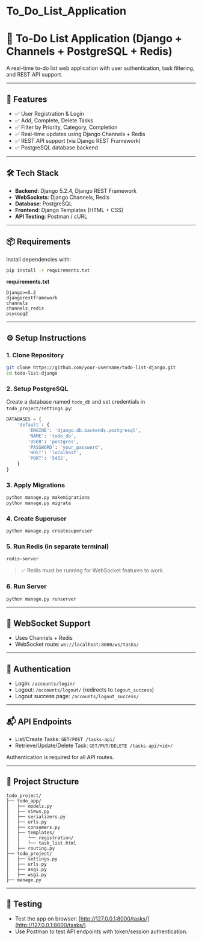 # To_Do_List_Application
# 📝 To-Do List Application (Django + Channels + PostgreSQL + Redis)

A real-time to-do list web application with user authentication, task filtering, and REST API support.

---

## 🚀 Features

- ✅ User Registration & Login
- ✅ Add, Complete, Delete Tasks
- ✅ Filter by Priority, Category, Completion
- ✅ Real-time updates using Django Channels + Redis
- ✅ REST API support (via Django REST Framework)
- ✅ PostgreSQL database backend

---

## 🛠️ Tech Stack

- **Backend**: Django 5.2.4, Django REST Framework
- **WebSockets**: Django Channels, Redis
- **Database**: PostgreSQL
- **Frontend**: Django Templates (HTML + CSS)
- **API Testing**: Postman / cURL

---

## 📦 Requirements

Install dependencies with:

```bash
pip install -r requirements.txt
````

**requirements.txt**

```text
Django>=5.2
djangorestframework
channels
channels_redis
psycopg2
```

---

## ⚙️ Setup Instructions

### 1. Clone Repository

```bash
git clone https://github.com/your-username/todo-list-django.git
cd todo-list-django
```

### 2. Setup PostgreSQL

Create a database named `todo_db` and set credentials in `todo_project/settings.py`:

```python
DATABASES = {
    'default': {
        'ENGINE': 'django.db.backends.postgresql',
        'NAME': 'todo_db',
        'USER': 'postgres',
        'PASSWORD': 'your_password',
        'HOST': 'localhost',
        'PORT': '5432',
    }
}
```

### 3. Apply Migrations

```bash
python manage.py makemigrations
python manage.py migrate
```

### 4. Create Superuser

```bash
python manage.py createsuperuser
```

### 5. Run Redis (in separate terminal)

```bash
redis-server
```

> ✅ Redis must be running for WebSocket features to work.

### 6. Run Server

```bash
python manage.py runserver
```

---

## 🔌 WebSocket Support

* Uses Channels + Redis
* WebSocket route: `ws://localhost:8000/ws/tasks/`

---

## 🔐 Authentication

* Login: `/accounts/login/`
* Logout: `/accounts/logout/` (redirects to `logout_success`)
* Logout success page: `/accounts/logout_success/`

---

## 📬 API Endpoints

* List/Create Tasks: `GET/POST /tasks-api/`
* Retrieve/Update/Delete Task: `GET/PUT/DELETE /tasks-api/<id>/`

Authentication is required for all API routes.

---

## 📁 Project Structure

```
todo_project/
├── todo_app/
│   ├── models.py
│   ├── views.py
│   ├── serializers.py
│   ├── urls.py
│   ├── consumers.py
│   ├── templates/
│   │   └── registration/
│   │   └── task_list.html
│   ├── routing.py
├── todo_project/
│   ├── settings.py
│   ├── urls.py
│   ├── asgi.py
│   ├── wsgi.py
├── manage.py
```

---

## 🧪 Testing

* Test the app on browser: [http://127.0.0.1:8000/tasks/](http://127.0.0.1:8000/tasks/)
* Use Postman to test API endpoints with token/session authentication.

